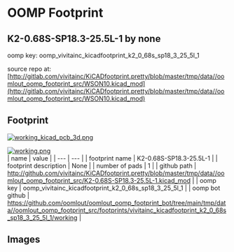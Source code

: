 # OOMP Footprint  
## K2-0.68S-SP18.3-25.5L-1  by none  
  
oomp key: oomp_vivitainc_kicadfootprint_k2_0_68s_sp18_3_25_5l_1  
  
source repo at: [http://gitlab.com/vivitainc/KiCADfootprint.pretty/blob/master/tmp/data//oomlout_oomp_footprint_src/WSON10.kicad_mod](http://gitlab.com/vivitainc/KiCADfootprint.pretty/blob/master/tmp/data//oomlout_oomp_footprint_src/WSON10.kicad_mod)  
## Footprint  
  
[![working_kicad_pcb_3d.png](working_kicad_pcb_3d_600.png)](working_kicad_pcb_3d.png)  
  
[![working.png](working_600.png)](working.png)  
| name | value | 
| --- | --- | 
| footprint name | K2-0.68S-SP18.3-25.5L-1 | 
| footprint description | None | 
| number of pads | 1 | 
| github path | http://github.com/vivitainc/KiCADfootprint.pretty/blob/master/tmp/data//oomlout_oomp_footprint_src/K2-0.68S-SP18.3-25.5L-1.kicad_mod | 
| oomp key | oomp_vivitainc_kicadfootprint_k2_0_68s_sp18_3_25_5l_1 | 
| oomp bot github | https://github.com/oomlout/oomlout_oomp_footprint_bot/tree/main/tmp/data//oomlout_oomp_footprint_src/footprints/vivitainc_kicadfootprint_k2_0_68s_sp18_3_25_5l_1/working | 
## Images  
